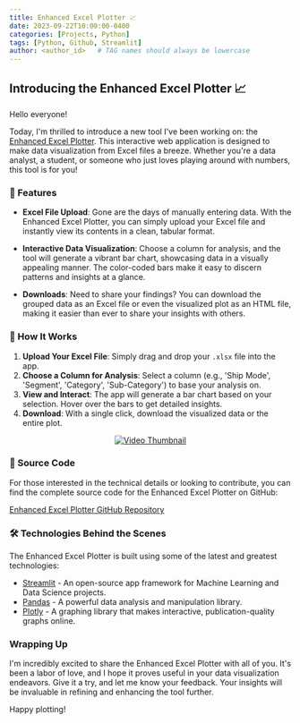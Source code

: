 ```yaml
---
title: Enhanced Excel Plotter 📈
date: 2023-09-22T10:00:00-0400
categories: [Projects, Python]
tags: [Python, Github, Streamlit]
author: <author_id>   # TAG names should always be lowercase
---
```

## Introducing the Enhanced Excel Plotter 📈

Hello everyone!

Today, I'm thrilled to introduce a new tool I've been working on: the [Enhanced Excel Plotter](https://github.com/ali14hasnain/datavisualisation). This interactive web application is designed to make data visualization from Excel files a breeze. Whether you're a data analyst, a student, or someone who just loves playing around with numbers, this tool is for you!

### 🌟 Features

- **Excel File Upload**: Gone are the days of manually entering data. With the Enhanced Excel Plotter, you can simply upload your Excel file and instantly view its contents in a clean, tabular format.

- **Interactive Data Visualization**: Choose a column for analysis, and the tool will generate a vibrant bar chart, showcasing data in a visually appealing manner. The color-coded bars make it easy to discern patterns and insights at a glance.

- **Downloads**: Need to share your findings? You can download the grouped data as an Excel file or even the visualized plot as an HTML file, making it easier than ever to share your insights with others.


### 🚀 How It Works

1. **Upload Your Excel File**: Simply drag and drop your `.xlsx` file into the app.
2. **Choose a Column for Analysis**: Select a column (e.g., 'Ship Mode', 'Segment', 'Category', 'Sub-Category') to base your analysis on.
3. **View and Interact**: The app will generate a bar chart based on your selection. Hover over the bars to get detailed insights.
4. **Download**: With a single click, download the visualized data or the entire plot.

<p align="center">
  <a href="https://www.youtube.com/watch?v=k50l59vG77Y">
    <img src="https://img.youtube.com/vi/k50l59vG77Y/0.jpg" alt="Video Thumbnail">
  </a>
</p>

### 📂 Source Code

For those interested in the technical details or looking to contribute, you can find the complete source code for the Enhanced Excel Plotter on GitHub:

[Enhanced Excel Plotter GitHub Repository](https://github.com/ali14hasnain/datavisualisation)


### 🛠️ Technologies Behind the Scenes

The Enhanced Excel Plotter is built using some of the latest and greatest technologies:

- [Streamlit](https://streamlit.io/) - An open-source app framework for Machine Learning and Data Science projects.
- [Pandas](https://pandas.pydata.org/) - A powerful data analysis and manipulation library.
- [Plotly](https://plotly.com/) - A graphing library that makes interactive, publication-quality graphs online.

### Wrapping Up

I'm incredibly excited to share the Enhanced Excel Plotter with all of you. It's been a labor of love, and I hope it proves useful in your data visualization endeavors. Give it a try, and let me know your feedback. Your insights will be invaluable in refining and enhancing the tool further.

Happy plotting!
